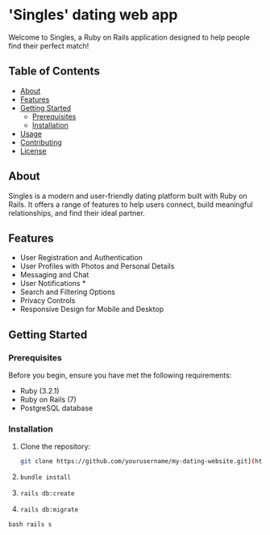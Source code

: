 # 'Singles' dating web app

Welcome to Singles, a Ruby on Rails application designed to help people find their perfect match!

## Table of Contents

- [About](#about)
- [Features](#features)
- [Getting Started](#getting-started)
  - [Prerequisites](#prerequisites)
  - [Installation](#installation)
- [Usage](#usage)
- [Contributing](#contributing)
- [License](#license)

## About

Singles is a modern and user-friendly dating platform built with Ruby on Rails. It offers a range of features to help users connect, build meaningful relationships, and find their ideal partner.

## Features

- User Registration and Authentication
- User Profiles with Photos and Personal Details
- Messaging and Chat
- User Notifications *
- Search and Filtering Options
- Privacy Controls
- Responsive Design for Mobile and Desktop

## Getting Started

### Prerequisites

Before you begin, ensure you have met the following requirements:

- Ruby (3.2.1)
- Ruby on Rails (7)
- PostgreSQL database

### Installation

1. Clone the repository:

   ```bash
   git clone https://github.com/yourusername/my-dating-website.git](https://github.com/flstudio4/Final_Project-DPI.git)https://github.com/flstudio4/Final_Project-DPI.git
   ```
2. ```bash
   bundle install
3. ```bash
   rails db:create
4. ```bash
   rails db:migrate
 ```bash rails s```

